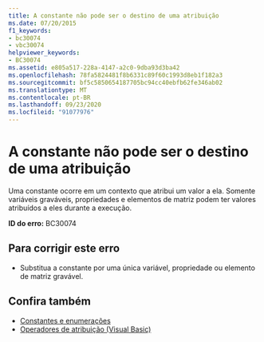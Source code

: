 ```yaml
---
title: A constante não pode ser o destino de uma atribuição
ms.date: 07/20/2015
f1_keywords:
- bc30074
- vbc30074
helpviewer_keywords:
- BC30074
ms.assetid: e805a517-228a-4147-a2c0-9dba93d3ba42
ms.openlocfilehash: 78fa5824481f8b6331c89f60c1993d8eb1f182a3
ms.sourcegitcommit: bf5c5850654187705bc94cc40ebfb62fe346ab02
ms.translationtype: MT
ms.contentlocale: pt-BR
ms.lasthandoff: 09/23/2020
ms.locfileid: "91077976"
---
```

# <a name="constant-cannot-be-the-target-of-an-assignment"></a>A constante não pode ser o destino de uma atribuição

Uma constante ocorre em um contexto que atribui um valor a ela. Somente variáveis graváveis, propriedades e elementos de matriz podem ter valores atribuídos a eles durante a execução.  
  
 **ID do erro:** BC30074  
  
## <a name="to-correct-this-error"></a>Para corrigir este erro  
  
- Substitua a constante por uma única variável, propriedade ou elemento de matriz gravável.  
  
## <a name="see-also"></a>Confira também

- [Constantes e enumerações](../programming-guide/language-features/constants-enums/index.md)
- [Operadores de atribuição (Visual Basic)](../language-reference/operators/assignment-operators.md)
